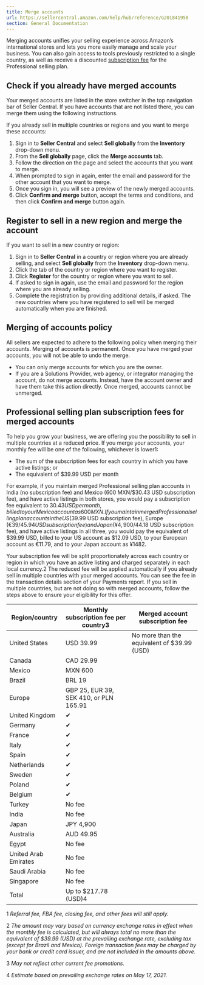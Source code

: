 ```yaml
---
title: Merge accounts
url: https://sellercentral.amazon.com/help/hub/reference/G201841950
section: General Documentation
---
```


Merging accounts unifies your selling experience across Amazon’s international
stores and lets you more easily manage and scale your business. You can also
gain access to tools previously restricted to a single country, as well as
receive a discounted [subscription fee](/gp/help/GAB9AXEU2FEC4GXM) for the
Professional selling plan.

## Check if you already have merged accounts

Your merged accounts are listed in the store switcher in the top navigation
bar of Seller Central. If you have accounts that are not listed there, you can
merge them using the following instructions.

If you already sell in multiple countries or regions and you want to merge
these accounts:

  

  1. Sign in to **Seller Central** and select **Sell globally** from the **Inventory** drop-down menu.
  2. From the **Sell globally** page, click the **Merge accounts** tab.
  3. Follow the direction on the page and select the accounts that you want to merge.
  4. When prompted to sign in again, enter the email and password for the other account that you want to merge.
  5. Once you sign in, you will see a preview of the newly merged accounts.
  6. Click **Confirm and merge** button, accept the terms and conditions, and then click **Confirm and merge** button again.

## Register to sell in a new region and merge the account

If you want to sell in a new country or region:

  

  1. Sign in to **Seller Central** in a country or region where you are already selling, and select **Sell globally** from the **Inventory** drop-down menu.
  2. Click the tab of the country or region where you want to register.
  3. Click **Register** for the country or region where you want to sell.
  4. If asked to sign in again, use the email and password for the region where you are already selling.
  5. Complete the registration by providing additional details, if asked. The new countries where you have registered to sell will be merged automatically when you are finished.

## Merging of accounts policy

All sellers are expected to adhere to the following policy when merging their
accounts. Merging of accounts is permanent. Once you have merged your
accounts, you will not be able to undo the merge.

  * You can only merge accounts for which you are the owner.
  * If you are a Solutions Provider, web agency, or integrator managing the account, do not merge accounts. Instead, have the account owner and have them take this action directly. Once merged, accounts cannot be unmerged.

## Professional selling plan subscription fees for merged accounts

To help you grow your business, we are offering you the possibility to sell in
multiple countries at a reduced price. If you merge your accounts, your
monthly fee will be one of the following, whichever is lower1:

  * The sum of the subscription fees for each country in which you have active listings; or
  * The equivalent of $39.99 USD per month

For example, if you maintain merged Professional selling plan accounts in
India (no subscription fee) and Mexico (600 MXN/$30.43 USD subscription fee),
and have active listings in both stores, you would pay a subscription fee
equivalent to $30.43 USD per month, billed to your Mexico account as 600 MXN.
If you maintain merged Professional selling plan accounts in the US ($39.99
USD subscription fee), Europe (€39/$45.94 USD subscription fee) and Japan
(¥4,900/$44.18 USD subscription fee), and have active listings in all three,
you would pay the equivalent of $39.99 USD, billed to your US account as
$12.09 USD, to your European account as €11.79, and to your Japan account as
¥1482.

Your subscription fee will be split proportionately across each country or
region in which you have an active listing and charged separately in each
local currency.2 The reduced fee will be applied automatically if you already
sell in multiple countries with your merged accounts. You can see the fee in
the transaction details section of your Payments report. If you sell in
multiple countries, but are not doing so with merged accounts, follow the
steps above to ensure your eligibility for this offer.

Region/country | Monthly subscription fee per country3 | Merged account subscription fee  
---|---|---  
United States | USD 39.99 | No more than the equivalent of $39.99 (USD)  
Canada | CAD 29.99  
Mexico | MXN 600  
Brazil | BRL 19  
Europe | GBP 25, EUR 39, SEK 410, or PLN 165.91  
United Kingdom | ✔  
Germany | ✔  
France | ✔  
Italy | ✔  
Spain | ✔  
Netherlands | ✔  
Sweden | ✔  
Poland | ✔  
Belgium | ✔  
Turkey | No fee  
India | No fee  
Japan | JPY 4,900  
Australia | AUD 49.95  
Egypt | No fee  
United Arab Emirates | No fee  
Saudi Arabia | No fee  
Singapore | No fee  
Total | Up to $217.78 (USD)4  
  
1 _Referral fee, FBA fee, closing fee, and other fees will still apply._

2 _The amount may vary based on currency exchange rates in effect when the
monthly fee is calculated, but will always total no more than the equivalent
of $39.99 (USD) at the prevailing exchange rate, excluding tax (except for
Brazil and Mexico). Foreign transaction fees may be charged by your bank or
credit card issuer, and are not included in the amounts above._

3 _May not reflect other current fee promotions._

4 _Estimate based on prevailing exchange rates on May 17, 2021._

